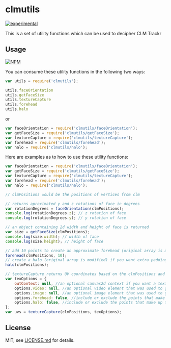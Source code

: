 # clmutils

[![experimental](http://badges.github.io/stability-badges/dist/experimental.svg)](http://github.com/badges/stability-badges)

This is a set of utility functions which can be used to decipher CLM Trackr

## Usage

[![NPM](https://nodei.co/npm/clmutils.png)](https://www.npmjs.com/package/clmutils)

You can consume these utility functions in the following two ways:
```javascript
var utils = require('clmutils');

utils.faceOrientation
utils.getFaceSize
utils.textureCapture
utils.forehead
utils.halo
```

or

```javascript
var faceOrientation = require('clmutils/faceOrientation');
var getFaceSize = require('clmutils/getFaceSize');
var textureCapture = require('clmutils/textureCapture');
var forehead = require('clmutils/forehead');
var halo = require('clmutils/halo');
```

Here are examples as to how to use these utility functions:
```javascript
var faceOrientation = require('clmutils/faceOrientation');
var getFaceSize = require('clmutils/getFaceSize');
var textureCapture = require('clmutils/textureCapture');
var forehead = require('clmutils/forehead');
var halo = require('clmutils/halo');

// clmPositions would be the positions of vertices from clm

// returns aproximated y and z rotations of face in degrees
var rotationDegrees = faceOrientation(clmPositions); 
console.log(rotationDegrees.z); // z rotation of face
console.log(rotationDegrees.y); // y rotation of face

// an object containing 2d width and height of face is returned
var size = getFaceSize(clmPositions);
console.log(size.width); // width of face
console.log(size.height); // height of face

// add 10 points to create an approximate forehead (original array is modified) since the CLM positions do not include one
forehead(clmPositions, 10); 
// create a halo (original array is modified) if you want extra padding around the face
halo(clmPositions); 

// textureCapture returns UV coordinates based on the clmPositions and can optionally extract a texture from the image or video element onto a canvas2d context.
var texOptions = {
	outContext: null, //an optional canvas2d context if you want a texture rendered from options.image or options.video
	options.video: null, //an optional video element that was used to generate the CLM points
	options.image: null, //an optional image element that was used to generate the CLM points
	options.forehead: false, //include or exclude the points that make up the forehead
	options.halo: false, //include or exclude the points that make up the halo
};
var uvs = textureCapture(clmPositions, texOptions);

```

## License

MIT, see [LICENSE.md](http://github.com/mikkoh/clmutils/blob/master/LICENSE.md) for details.
